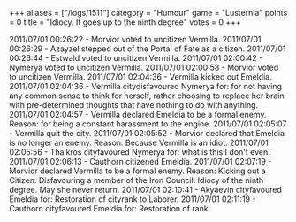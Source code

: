 +++
aliases = ["/logs/1511"]
category = "Humour"
game = "Lusternia"
points = 0
title = "Idiocy. It goes up to the ninth degree"
votes = 0
+++

2011/07/01 00:26:22 - Morvior voted to uncitizen Vermilla.
2011/07/01 00:26:29 - Azayzel stepped out of the Portal of Fate as a citizen.
2011/07/01 00:26:44 - Estwald voted to uncitizen Vermilla.
2011/07/01 02:00:42 - Nymerya voted to uncitizen Vermilla.
2011/07/01 02:00:58 - Morvior voted to uncitizen Vermilla.
2011/07/01 02:04:36 - Vermilla kicked out Emeldia.
2011/07/01 02:04:36 - Vermilla citydisfavoured Nymerya for: for not having any 
common sense to think for herself, rather choosing to replace her brain with 
pre-determined thoughts that have nothing to do with anything.
2011/07/01 02:04:57 - Vermilla declared Emeldia to be a formal enemy. Reason: 
for being a constant harassment to the engine.
2011/07/01 02:05:07 - Vermilla quit the city.
2011/07/01 02:05:52 - Morvior declared that Emeldia is no longer an enemy. 
Reason: Because Vermilla is an idiot.
2011/07/01 02:05:56 - Thalkros cityfavoured Nymerya for: what is this I don't 
even.
2011/07/01 02:06:13 - Cauthorn citizened Emeldia.
2011/07/01 02:07:19 - Morvior declared Vermilla to be a formal enemy. Reason: 
Kicking out a Citizen. Disfavouring a member of the Iron Council. Idiocy of the 
ninth degree. May she never return.
2011/07/01 02:10:41 - Akyaevin cityfavoured Emeldia for: Restoration of cityrank
to Laborer.
2011/07/01 02:11:19 - Cauthorn cityfavoured Emeldia for: Restoration of rank.
